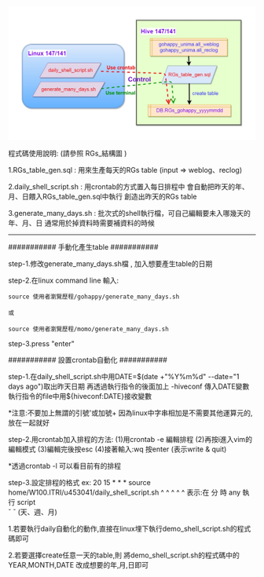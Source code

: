 
![alt text](https://github.com/VenRaaS/User_Log_History_Tool/blob/master/RGs/RGs_%E7%B5%90%E6%A7%8B%E5%9C%96.jpg)


程式碼使用說明:
(請參照 RGs_結構圖 )

1.RGs_table_gen.sql : 用來生產每天的RGs table (input => weblog、reclog)

2.daily_shell_script.sh : 用crontab的方式置入每日排程中
                          會自動把昨天的年、月、日餵入RGs_table_gen.sql中執行
			  創造出昨天的RGs table

3.generate_many_days.sh : 批次式的shell執行檔，可自己編輯要未入哪幾天的年、月、日
                          通常用於掉資料時需要補資料的時候

-------------------------------------------------------------------------------------

########### 手動化產生table ###########

step-1.修改generate_many_days.sh檔  , 加入想要產生table的日期

step-2.在linux command line 輸入:

	source 使用者瀏覽歷程/gohappy/generate_many_days.sh

	或

	source 使用者瀏覽歷程/momo/generate_many_days.sh


step-3.press "enter"

########### 設置crontab自動化 ###########

step-1.在daily_shell_script.sh中用DATE=$(date +"%Y%m%d" --date="1 days ago")取出昨天日期
       再透過執行指令的後面加上 -hiveconf 傳入DATE變數
       執行指令的file中用${hiveconf:DATE}接收變數

*注意:不要加上無謂的引號'或加號+ 因為linux中字串相加是不需要其他運算元的,放在一起就好

step-2.用crontab加入排程的方法:
     (1)用crontab -e 編輯排程
     (2)再按i進入vim的編輯模式
     (3)編輯完後按esc
     (4)接著輸入:wq 按enter (表示write & quit)

*透過crontab -l 可以看目前有的排程

step-3.設定排程的格式
	ex:
        	20 15 * * * source home/W100.ITRI/u453041/daily_shell_script.sh 
		 ^  ^	^     ^       ^
	表示:在	分 時  any   執行   script    
        	        ˇ
  			ˇ
  	         (天、週、月)


1.若要執行daily自動化的動作,直接在linux埋下執行demo_shell_script.sh的程式碼即可

2.若要選擇create任意一天的table,則
    將demo_shell_script.sh的程式碼中的 YEAR,MONTH,DATE 改成想要的年,月,日即可



